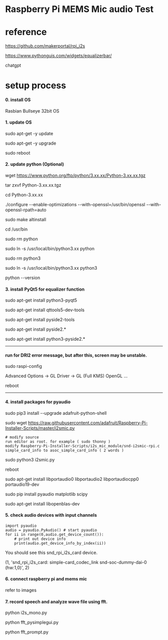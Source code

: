 # Raspberry Pi MEMS Mic audio Test
# reference 
https://github.com/makerportal/rpi_i2s

https://www.pythonguis.com/widgets/equalizerbar/

chatgpt


# setup process
#### 0. install OS

Rasbian Bullseye 32bit OS


#### 1. update OS

sudo apt-get -y update

sudo apt-get -y upgrade

sudo reboot

#### 2. update python (Optional)

wget https://www.python.org/ftp/python/3.xx.xx/Python-3.xx.xx.tgz

tar zxvf Python-3.xx.xx.tgz

cd Python-3.xx.xx

./configure --enable-optimizations --with-openssl=/usr/bin/openssl --with-openssl-rpath=auto

sudo make altinstall

cd /usr/bin

sudo rm python

sudo ln -s /usr/local/bin/python3.xx python

sudo rm python3

sudo ln -s /usr/local/bin/python3.xx python3

python --version



#### 3. install PyQt5 for equalizer function

sudo apt-get install python3-pyqt5

sudo apt-get install qttools5-dev-tools

sudo apt-get install pyside2-tools

sudo apt-get install pyside2.*

sudo apt-get install python3-pyside2.*

---
#### run for DRI2 error message, but after this, screen may be unstable. 
sudo raspi-config

Advanced Options -> GL Driver -> GL (Full KMS) OpenGL ...

reboot

---


#### 4. install packages for pyaudio 

sudo pip3 install --upgrade adafruit-python-shell</br>

sudo wget https://raw.githubusercontent.com/adafruit/Raspberry-Pi-Installer-Scripts/master/i2smic.py</br>

    # modify source
    run editor as root. for example ( sudo thonny )
    modify Raspberry-Pi-Installer-Scripts/i2s_mic_module/snd-i2smic-rpi.c
    simple_card_info to asoc_simple_card_info ( 2 words )
    
sudo python3 i2smic.py</br>

reboot

sudo apt-get install libportaudio0 libportaudio2 libportaudiocpp0 portaudio19-dev</br>

sudo pip install pyaudio matplotlib scipy</br>

sudo apt-get install libopenblas-dev

#### 5. check audio devices with input channels

    import pyaudio
    audio = pyaudio.PyAudio() # start pyaudio
    for ii in range(0,audio.get_device_count()):
        # print out device info
        print(audio.get_device_info_by_index(ii))

You should see this snd_rpi_i2s_card device.

(1, 'snd_rpi_i2s_card: simple-card_codec_link snd-soc-dummy-dai-0 (hw:1,0)', 2)

#### 6. connect raspberry pi and mems mic

refer to images


#### 7. record speech and analyze wave file using fft.
python i2s_mono.py

python fft_pysimplegui.py

python fft_prompt.py
